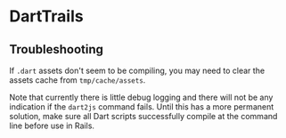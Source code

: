 DartTrails
==========

Troubleshooting
---------------

If `.dart` assets don't seem to be compiling, you may need to clear the assets
cache from `tmp/cache/assets`.

Note that currently there is little debug logging and there will not be any
indication if the `dart2js` command fails. Until this has a more permanent
solution, make sure all Dart scripts successfully compile at the command
line before use in Rails.
